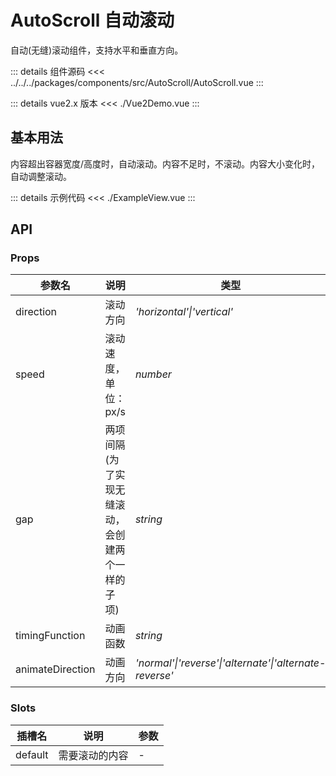 # AutoScroll 自动滚动

自动(无缝)滚动组件，支持水平和垂直方向。

::: details 组件源码
<<< ../../../packages/components/src/AutoScroll/AutoScroll.vue
:::

::: details vue2.x 版本
<<< ./Vue2Demo.vue
:::

## 基本用法

<script lang="ts" setup>
import ExampleView from './ExampleView.vue'
</script>

内容超出容器宽度/高度时，自动滚动。内容不足时，不滚动。内容大小变化时，自动调整滚动。

<ExampleView />

::: details 示例代码
<<< ./ExampleView.vue
:::

## API

### Props

| 参数名 | 说明 | 类型 | 默认值 |
| --- | --- | --- | --- |
| direction | 滚动方向 | _'horizontal'\|'vertical'_ | `horizontal` |
| speed | 滚动速度，单位：px/s | _number_ | `50` |
| gap | 两项间隔(为了实现无缝滚动，会创建两个一样的子项) | _string_ | `20px` |
| timingFunction | 动画函数 | _string_ | `linear` |
| animateDirection | 动画方向 | _'normal'\|'reverse'\|'alternate'\|'alternate-reverse'_ | `normal` |

### Slots

| 插槽名 | 说明 | 参数 |
| --- | --- | --- |
| default | 需要滚动的内容 | - |
